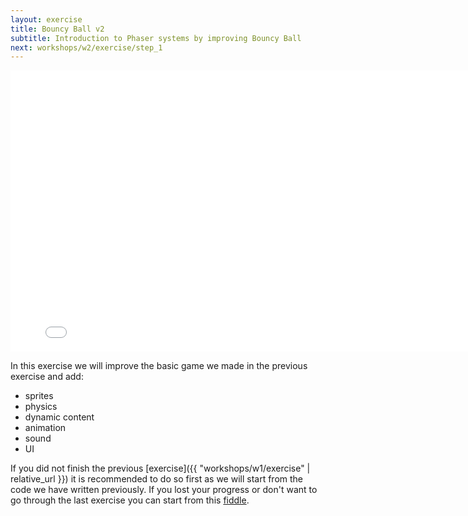```yaml
---
layout: exercise
title: Bouncy Ball v2
subtitle: Introduction to Phaser systems by improving Bouncy Ball
next: workshops/w2/exercise/step_1
---
```

<iframe src="{{ "workshops/w2/bouncy-ball-2" | relative_url }}" height="450" width="800" frameBorder="0"></iframe>

In this exercise we will improve the basic game we made in the previous exercise and add:
* sprites
* physics
* dynamic content
* animation
* sound
* UI

If you did not finish the previous [exercise]({{ "workshops/w1/exercise" | relative_url }}) it is recommended to do so first as we will start from the code we have written previously. If you lost your progress or don't want to go through the last exercise you can start from this [fiddle](TODO).